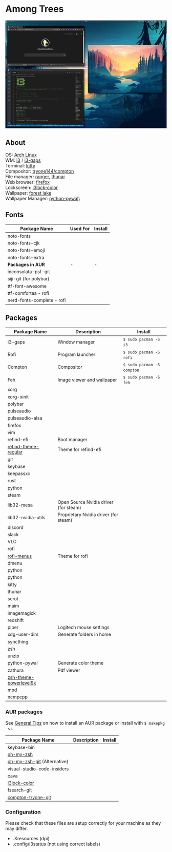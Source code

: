 # Among Trees

![pillars-of-creation](./images/small-memory-demo.png)

## About

OS: [Arch Linux](https://www.archlinux.org/)\
WM: [i3](https://github.com/i3/i3) / [i3-gaps](https://github.com/Airblader/i3)\
Terminal: [kitty](https://github.com/kovidgoyal/kitty)\
Compositor: [tryone144/compton](https://github.com/tryone144/compton)\
File manager: [ranger](https://github.com/ranger/ranger), [thunar](https://github.com/xfce-mirror/thunar)\
Web browser: [firefox](https://www.archlinux.org/packages/extra/x86_64/firefox/)\
Lockscreen: [i3lock-color](https://github.com/PandorasFox/i3lock-color)\
Wallpaper: [forest lake](./wallpapers)\
Wallpaper Manager: [python-pywal](https://github.com/dylanaraps/pywal)\

## Fonts

| Package Name               | Used For | Install |
| -------------------------- | -------- | ------- |
| noto-fonts                 |          |         |
| noto-fonts-cjk             |          |         |
| noto-fonts-emoji           |          |         |
| noto-fonts-extra           |          |         |
| **Packages in AUR**        | -        | -       |
| inconsolata-psf-git        |          |         |
| siji-git (for polybar)     |          |         |
| ttf-font-awesome           |          |         |
| ttf-comfortaa - rofi       |          |         |
| nerd-fonts-complete - rofi |          |         |

## Packages

| Package Name                                                                    | Description                           | Install                    |
| ------------------------------------------------------------------------------- | ------------------------------------- | -------------------------- |
| i3-gaps                                                                         | Window manager                        | `$ sudo pacman -S i3`      |
| Rofi                                                                            | Program launcher                      | `$ sudo pacman -S rofi`    |
| Compton                                                                         | Compositor                            | `$ sudo pacman -S compton` |
| Feh                                                                             | Image viewer and wallpaper            | `$ sudo pacman -S feh`     |
| xorg                                                                            |                                       |                            |
| xorg-xinit                                                                      |                                       |                            |
| polybar                                                                         |                                       |                            |
| pulseaudio                                                                      |                                       |                            |
| pulseaudio-alsa                                                                 |                                       |                            |
| firefox                                                                         |                                       |                            |
| vim                                                                             |                                       |                            |
| refind-efi                                                                      | Boot manager                          |                            |
| [refind-theme-regular](https://github.com/bobafetthotmail/refind-theme-regular) | Theme for refind-efi                  |                            |
| git                                                                             |                                       |                            |
| keybase                                                                         |                                       |                            |
| keepassxc                                                                       |                                       |                            |
| rust                                                                            |                                       |                            |
| python                                                                          |                                       |                            |
| steam                                                                           |                                       |                            |
| lib32-mesa                                                                      | Open Source Nvidia driver (for steam) |                            |
| lib32-nvidia-utils                                                              | Proprietary Nvidia driver (for steam) |                            |
| discord                                                                         |                                       |                            |
| slack                                                                           |                                       |                            |
| VLC                                                                             |                                       |                            |
| rofi                                                                            |                                       |                            |
| [rofi-menus](https://gitlab.com/vahnrr/rofi-menus)                              | Theme for rofi                        |                            |
| dmenu                                                                           |                                       |                            |
| python                                                                          |                                       |                            |
| python                                                                          |                                       |                            |
| kitty                                                                           |                                       |                            |
| thunar                                                                          |                                       |                            |
| scrot                                                                           |                                       |                            |
| maim                                                                            |                                       |                            |
| imagemagick                                                                     |                                       |                            |
| redshift                                                                        |                                       |                            |
| piper                                                                           | Logitech mouse settings               |                            |
| xdg-user-dirs                                                                   | Generate folders in home              |                            |
| syncthing                                                                       |                                       |                            |
| zsh                                                                             |                                       |                            |
| unzip                                                                           |                                       |                            |
| python-pywal                                                                    | Generate color theme                  |                            |
| zathura                                                                         | Pdf viewer                            |                            |
| [zsh-theme-powerlevel9k](https://github.com/Powerlevel9k/powerlevel9k)          |                                       |                            |
| mpd                                                                             |                                       |                            |
| ncmpcpp                                                                         |                                       |                            |

### AUR packages

See [General Tips](GENERAL_TIPS.md) on how to install an AUR package or install with `$ makepkg -si`.

| Package Name                                                                     | Description | Install |
| -------------------------------------------------------------------------------- | ----------- | ------- |
| keybase-bin                                                                      |             |         |
| [oh-my-zsh](https://github.com/robbyrussell/oh-my-zsh)                           |             |         |
| [oh-my-zsh-git](https://aur.archlinux.org/packages/oh-my-zsh-git/) (Alternative) |             |         |
| visual-studio-code-insiders                                                      |             |         |
| cava                                                                             |             |         |
| [i3lock-color](https://github.com/PandorasFox/i3lock-color)                      |             |         |
| fsearch-git                                                                      |             |         |
| [compton-tryone-git](https://github.com/tryone144/compton)                       |             |         |

### Configuration

Please check that these files are setup correctly for your machine as they may differ.

- .Xresources (dpi)
- .config/i3status (not using correct labels)
